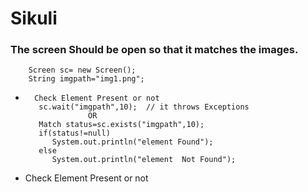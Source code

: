 # Sikuli


### The screen Should be open so that it matches  the images.

		Screen sc= new Screen();  
		String imgpath="img1.png";

*		Check Element Present or not   
		 sc.wait("imgpath",10);  // it throws Exceptions   
					OR   
		 Match status=sc.exists("imgpath",10);  
		 if(status!=null)  
			System.out.println("element Found");   
		 else   
			System.out.println("element  Not Found");




*	Check Element Present or not     
	
	
				
			
	
	
